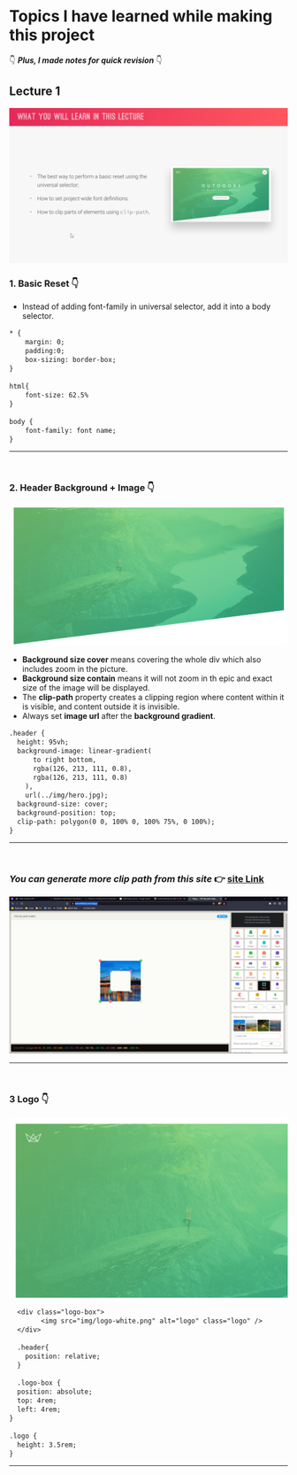 # Topics I have learned while making this project

👇 **_Plus, I made notes for quick revision_** 👇

## Lecture 1

![First lecture](md-images/lecture%201.png)

### 1. Basic Reset 👇

- Instead of adding font-family in universal selector, add it into a body selector.

```
* {
    margin: 0;
    padding:0;
    box-sizing: border-box;
}

html{
    font-size: 62.5%
}

body {
    font-family: font name;
}
```

---

<br />

### 2. Header Background + Image 👇

![example](md-images/2.png)

- **Background size cover** means covering the whole div which also includes zoom in the picture.
- **Background size contain** means it will not zoom in th epic and exact size of the image will be displayed.
- The **clip-path** property creates a clipping region where content within it is visible, and content outside it is invisible.
- Always set **image url** after the **background gradient**.

```
.header {
  height: 95vh;
  background-image: linear-gradient(
      to right bottom,
      rgba(126, 213, 111, 0.8),
      rgba(126, 213, 111, 0.8)
    ),
    url(../img/hero.jpg);
  background-size: cover;
  background-position: top;
  clip-path: polygon(0 0, 100% 0, 100% 75%, 0 100%);
}
```

---

</br>

### **_You can generate more clip path from this site_** 👉 [site Link](https://bennettfeely.com/clippy/)

![example](md-images/3.png)

---

<br />

### 3 Logo 👇

![logo](md-images/4.png)

```
  <div class="logo-box">
        <img src="img/logo-white.png" alt="logo" class="logo" />
  </div>

  .header{
    position: relative;
  }

  .logo-box {
  position: absolute;
  top: 4rem;
  left: 4rem;
}

.logo {
  height: 3.5rem;
}

```

---

<br />
